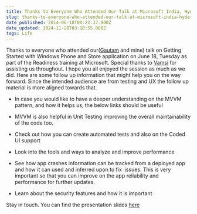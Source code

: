 ```yaml
---
title: Thanks to Everyone Who Attended Our Talk at Microsoft India, Hyderabad
slug: thanks-to-everyone-who-attended-our-talk-at-microsoft-india-hyderabad
date_published: 2014-06-18T00:22:37.000Z
date_updated: 2024-11-28T03:10:55.000Z
tags: Life
---
```


Thanks to everyone who attended our([Gautam](https://twitter.com/techgd) and mine) talk on Getting Started with Windows Phone and Store application on June 18, Tuesday as part of the Readiness training at Microsoft. Special thanks to [Vamsi](https://twitter.com/vamsitp) for assisting us throughout. I hope you all enjoyed the session as much as we did. Here are some follow up information that might help you on the way forward. Since the intended audience are from testing and UX the follow up material is more aligned towards that.

- In case you would like to have a deeper understanding on the MVVM pattern, and how it helps us, the below links should be useful

- MVVM is also helpful in Unit Testing improving the overall maintainability of the code too.

- Check out how you can create automated tests and also on the Coded UI support

- Look into the tools and ways to analyze and improve performance

- See how app crashes information can be tracked from a deployed app and how it can used and inferred upon to fix  issues. This is very important so that you can improve on the app reliability and performance for further updates.

- Learn about the security features and how it is important

Stay in touch. You can find the presentation slides [here](https://github.com/rahulpnath/Speaking/tree/master/Windows%20Phone%20And%20Store%20Apps)
